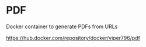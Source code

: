 # PDF
Docker container to generate PDFs from URLs

https://hub.docker.com/repository/docker/viper796/pdf
